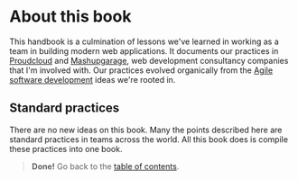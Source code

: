# About this book

This handbook is a culmination of lessons we've learned in working as a team in building modern web applications. It documents our practices in [Proudcloud] and [Mashupgarage], web development consultancy companies that I'm involved with.
Our practices evolved organically from the [Agile software development] ideas we're rooted in.

## Standard practices

There are no new ideas on this book. Many the points described here are standard practices in teams across the world. All this book does is compile these practices into one book.

[Proudcloud]: http://www.proudcloud.net/
[Mashupgarage]: http://www.mashupgarage.com/
[Agile software development]: https://en.wikipedia.org/wiki/Agile_software_development

> **Done!** Go back to the [table of contents](../intro/README.md).
